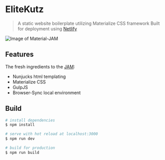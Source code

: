 # EliteKutz

> A static website boilerplate utilizing Materialize CSS framework
> Built for deployment using [Netlify](http://netlify.com)

![Image of Material-JAM](https://i.imgur.com/nQ4LD7g.png)

## Features
The fresh ingredients to the [JAM](https://jamstack.org/):
* Nunjucks html templating
* Materialize CSS
* GulpJS
* Browser-Sync local environment

## Build

``` bash
# install dependencies
$ npm install

# serve with hot reload at localhost:3000
$ npm run dev

# build for production
$ npm run build

```
